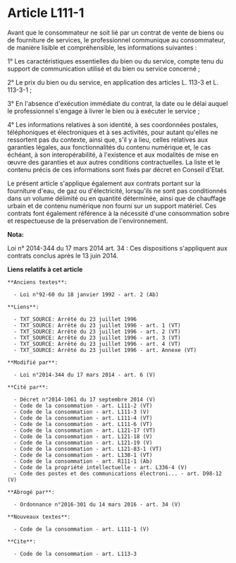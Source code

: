 # Article L111-1

Avant que le consommateur ne soit lié par un contrat de vente de biens ou de fourniture de services, le professionnel
communique au consommateur, de manière lisible et compréhensible, les informations suivantes : 

1° Les caractéristiques essentielles du bien ou du service, compte tenu du support de communication utilisé et du bien ou
service concerné ; 

2° Le prix du bien ou du service, en application des articles L. 113-3 et L. 113-3-1 ; 

3° En l'absence d'exécution immédiate du contrat, la date ou le délai auquel le professionnel s'engage à livrer le bien ou à
exécuter le service ; 

4° Les informations relatives à son identité, à ses coordonnées postales, téléphoniques et électroniques et à ses activités,
pour autant qu'elles ne ressortent pas du contexte, ainsi que, s'il y a lieu, celles relatives aux garanties légales, aux
fonctionnalités du contenu numérique et, le cas échéant, à son interopérabilité, à l'existence et aux modalités de mise en
œuvre des garanties et aux autres conditions contractuelles. La liste et le contenu précis de ces informations sont fixés par
décret en Conseil d'Etat. 

Le présent article s'applique également aux contrats portant sur la fourniture d'eau, de gaz ou d'électricité, lorsqu'ils ne
sont pas conditionnés dans un volume délimité ou en quantité déterminée, ainsi que de chauffage urbain et de contenu
numérique non fourni sur un support matériel. Ces contrats font également référence à la nécessité d'une consommation sobre
et respectueuse de la préservation de l'environnement.

**Nota:**

Loi n° 2014-344 du 17 mars 2014 art. 34 : Ces dispositions s'appliquent aux contrats conclus après le 13 juin 2014.

**Liens relatifs à cet article**

	**Anciens textes**:

	  - Loi n°92-60 du 18 janvier 1992 - art. 2 (Ab)

	**Liens**:

	  - TXT_SOURCE: Arrêté du 23 juillet 1996
	  - TXT_SOURCE: Arrêté du 23 juillet 1996 - art. 1 (VT)
	  - TXT_SOURCE: Arrêté du 23 juillet 1996 - art. 2 (VT)
	  - TXT_SOURCE: Arrêté du 23 juillet 1996 - art. 3 (VT)
	  - TXT_SOURCE: Arrêté du 23 juillet 1996 - art. 4 (VT)
	  - TXT_SOURCE: Arrêté du 23 juillet 1996 - art. Annexe (VT)

	**Modifié par**:

	  - Loi n°2014-344 du 17 mars 2014 - art. 6 (V)

	**Cité par**:

	  - Décret n°2014-1061 du 17 septembre 2014 (V)
	  - Code de la consommation - art. L111-2 (VT)
	  - Code de la consommation - art. L111-3 (V)
	  - Code de la consommation - art. L111-4 (VT)
	  - Code de la consommation - art. L111-6 (VT)
	  - Code de la consommation - art. L121-17 (VT)
	  - Code de la consommation - art. L121-18 (V)
	  - Code de la consommation - art. L121-19 (V)
	  - Code de la consommation - art. L121-83-1 (VT)
	  - Code de la consommation - art. L138-1 (VT)
	  - Code de la consommation - art. R111-1 (Ab)
	  - Code de la propriété intellectuelle - art. L336-4 (V)
	  - Code des postes et des communications électroni... - art. D98-12 (V)

	**Abrogé par**:

	  - Ordonnance n°2016-301 du 14 mars 2016 - art. 34 (V)

	**Nouveaux textes**:

	  - Code de la consommation - art. L111-1 (V)

	**Cite**:

	  - Code de la consommation - art. L113-3
